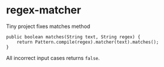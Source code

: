 # regex-matcher

Tiny project fixes matches method
```aidl
public boolean matches(String text, String regex) {
    return Pattern.compile(regex).matcher(text).matches();
}
```

All incorrect input cases returns `false`.